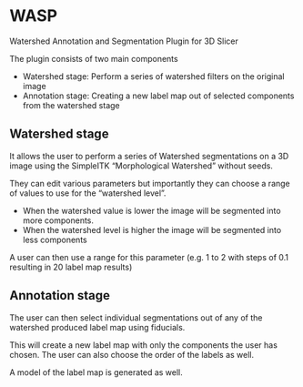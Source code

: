 WASP
====

Watershed Annotation and Segmentation Plugin for 3D Slicer

The plugin consists of two main components

* Watershed stage: Perform a series of watershed filters on the original image
* Annotation stage: Creating a new label map out of selected components from the watershed stage

Watershed stage
----

It allows the user to perform a series of Watershed segmentations on a 3D image using the SimpleITK “Morphological Watershed” without seeds. 

They can edit various parameters but importantly they can choose a range of values to use for the “watershed level”. 

* When the watershed value is lower the image will be segmented into more components. 
* When the watershed level is higher the image will be segmented into less components

A user can then use a range for this parameter (e.g. 1 to 2 with steps of 0.1 resulting in 20 label map results)

Annotation stage
----

The user can then select individual segmentations out of any of the watershed produced label map using fiducials.

This will create a new label map with only the components the user has chosen. The user can also choose the order of the labels as well.

A model of the label map is generated as well. 
